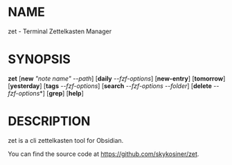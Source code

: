 # NAME
zet - Terminal Zettelkasten Manager
# SYNOPSIS
**zet**
[**new** *"note name"* *--path*]
[**daily** *--fzf-options*]
[**new-entry**]
[**tomorrow**]
[**yesterday**]
[**tags** *--fzf-options*]
[**search** *--fzf-options* *--folder*]
[**delete** *--fzf-options**]
[**grep**]
[**help**]
# DESCRIPTION
zet is a cli zettelkasten tool for Obsidian.

You can find the source code at https://github.com/skykosiner/zet.
